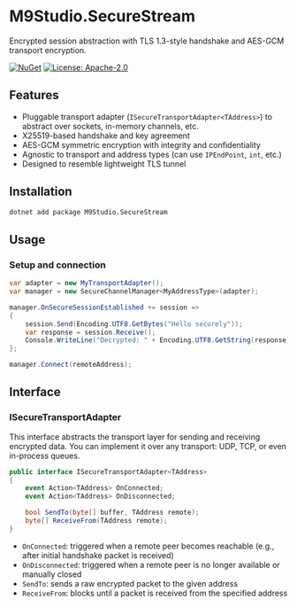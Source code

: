 # M9Studio.SecureStream

Encrypted session abstraction with TLS 1.3-style handshake and AES-GCM transport encryption.

[![NuGet](https://img.shields.io/nuget/v/M9Studio.SecureStream.svg)](https://www.nuget.org/packages/M9Studio.SecureStream)
[![License: Apache-2.0](https://img.shields.io/badge/license-Apache--2.0-blue.svg)](https://www.apache.org/licenses/LICENSE-2.0)

## Features

* Pluggable transport adapter (`ISecureTransportAdapter<TAddress>`) to abstract over sockets, in-memory channels, etc.
* X25519-based handshake and key agreement
* AES-GCM symmetric encryption with integrity and confidentiality
* Agnostic to transport and address types (can use `IPEndPoint`, `int`, etc.)
* Designed to resemble lightweight TLS tunnel

## Installation

```bash
dotnet add package M9Studio.SecureStream
```

## Usage

### Setup and connection

```csharp
var adapter = new MyTransportAdapter();
var manager = new SecureChannelManager<MyAddressType>(adapter);

manager.OnSecureSessionEstablished += session =>
{
    session.Send(Encoding.UTF8.GetBytes("Hello securely"));
    var response = session.Receive();
    Console.WriteLine("Decrypted: " + Encoding.UTF8.GetString(response));
};

manager.Connect(remoteAddress);
```

## Interface

### ISecureTransportAdapter<TAddress>

This interface abstracts the transport layer for sending and receiving encrypted data. You can implement it over any transport: UDP, TCP, or even in-process queues.

```csharp
public interface ISecureTransportAdapter<TAddress>
{
    event Action<TAddress> OnConnected;
    event Action<TAddress> OnDisconnected;

    bool SendTo(byte[] buffer, TAddress remote);
    byte[] ReceiveFrom(TAddress remote);
}
```

* `OnConnected`: triggered when a remote peer becomes reachable (e.g., after initial handshake packet is received)
* `OnDisconnected`: triggered when a remote peer is no longer available or manually closed
* `SendTo`: sends a raw encrypted packet to the given address
* `ReceiveFrom`: blocks until a packet is received from the specified address
